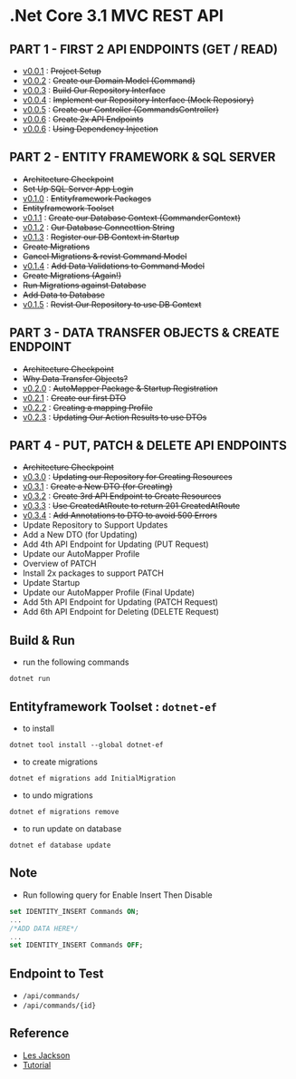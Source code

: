 # .Net Core 3.1 MVC REST API

## PART 1 - FIRST 2 API ENDPOINTS (GET / READ)
- [v0.0.1][v0.0.1] :  ~~Project Setup~~ 
- [v0.0.2][v0.0.2] :  ~~Create our Domain Model (Command)~~
- [v0.0.3][v0.0.3] :  ~~Build Our Repository Interface~~
- [v0.0.4][v0.0.4] :  ~~Implement our Repository Interface (Mock Reposiory)~~
- [v0.0.5][v0.0.5] :  ~~Create our Controller (CommandsController)~~
- [v0.0.6][v0.0.6] :  ~~Create 2x API Endpoints~~
- [v0.0.6][v0.0.6] :  ~~Using Dependency Injection~~

## PART 2 - ENTITY FRAMEWORK & SQL SERVER
- ~~Architecture Checkpoint~~
- ~~Set Up SQL Server App Login~~
- [v0.1.0][v0.1.0] :  ~~Entityframework Packages~~
- ~~Entityframework Toolset~~
- [v0.1.1][v0.1.1] :  ~~Create our Database Context (CommanderContext)~~
- [v0.1.2][v0.1.2] :  ~~Our Database Connecttion String~~
- [v0.1.3][v0.1.3] :  ~~Register our DB Context in Startup~~
- ~~Create Migrations~~
- ~~Cancel Migrations & revist Command Model~~
- [v0.1.4][v0.1.4] :  ~~Add Data Validations to Command Model~~
- ~~Create Migrations (Again!)~~
- ~~Run Migrations against Database~~
- ~~Add Data to Database~~
- [v0.1.5][v0.1.5] :  ~~Revist Our Repository to use DB Context~~

## PART 3 - DATA TRANSFER OBJECTS & CREATE ENDPOINT
- ~~Architecture Checkpoint~~
- ~~Why Data Transfer Objects?~~
- [v0.2.0][v0.2.0]  : ~~AutoMapper Package & Startup Registration~~
- [v0.2.1][v0.2.1] : ~~Create our first DTO~~
- [v0.2.2][v0.2.2] : ~~Creating a mapping Profile~~
- [v0.2.3][v0.2.3] : ~~Updating Our Action Results to use DTOs~~

## PART 4 - PUT, PATCH & DELETE API ENDPOINTS
- ~~Architecture Checkpoint~~
- [v0.3.0][v0.3.0] :   ~~Updating our Repository for Creating Resources~~
- [v0.3.1][v0.3.1] :  ~~Create a New DTO (for Creating)~~
- [v0.3.2][v0.3.2] :  ~~Create 3rd API Endpoint to Create Resources~~
- [v0.3.3][v0.3.3] :  ~~Use CreatedAtRoute to return 201 CreatedAtRoute~~
- [v0.3.4][v0.3.4] :  ~~Add Annotations to DTO to avoid 500 Errors~~
- Update Repository to Support Updates
- Add a New DTO (for Updating)
- Add 4th API Endpoint for Updating (PUT Request)
- Update our AutoMapper Profile
- Overview of PATCH
- Install 2x packages to support PATCH
- Update Startup
- Update our AutoMapper Profile (Final Update)
- Add 5th API Endpoint for Updating (PATCH Request)
- Add 6th API Endpoint for Deleting (DELETE Request)


## Build & Run
 - run the following commands

```shell
dotnet run
```

##  Entityframework Toolset : `dotnet-ef`
 - to install

 ```shell
 dotnet tool install --global dotnet-ef
 ```
  
  - to create migrations

 ```shell
 dotnet ef migrations add InitialMigration
 ```

  -  to undo migrations

```shell
dotnet ef migrations remove
```

  - to run update on database

```shell
dotnet ef database update
```

## Note
- Run following query for Enable Insert Then Disable

```sql
set IDENTITY_INSERT Commands ON;
...
/*ADD DATA HERE*/
...
set IDENTITY_INSERT Commands OFF;
```


## Endpoint to Test
 - `/api/commands/`
 - `/api/commands/{id}`


## Reference
 - [Les Jackson][les-jackson-youtube] 
 - [Tutorial][tutorial]


[les-jackson-youtube]: https://www.youtube.com/channel/UCIMRGVXufHT69s1uaHHYJIA
[tutorial]: https://www.youtube.com/watch?v=fmvcAzHpsk8

[v0.0.1]: http://ginno.synology.me:3000/EDUCATION/Commander/src/v0.0.1
[v0.0.2]: http://ginno.synology.me:3000/EDUCATION/Commander/src/v0.0.2
[v0.0.3]: http://ginno.synology.me:3000/EDUCATION/Commander/src/v0.0.3
[v0.0.4]: http://ginno.synology.me:3000/EDUCATION/Commander/src/v0.0.4
[v0.0.5]: http://ginno.synology.me:3000/EDUCATION/Commander/src/v0.0.5
[v0.0.6]: http://ginno.synology.me:3000/EDUCATION/Commander/src/v0.0.6
[v0.1.0]: http://ginno.synology.me:3000/EDUCATION/Commander/src/v0.1.0
[v0.1.1]: http://ginno.synology.me:3000/EDUCATION/Commander/src/v0.1.1
[v0.1.2]: http://ginno.synology.me:3000/EDUCATION/Commander/src/v0.1.2
[v0.1.3]: http://ginno.synology.me:3000/EDUCATION/Commander/src/v0.1.3
[v0.1.4]: http://ginno.synology.me:3000/EDUCATION/Commander/src/v0.1.4
[v0.1.5]: http://ginno.synology.me:3000/EDUCATION/Commander/src/v0.1.5
[v0.2.0]: http://ginno.synology.me:3000/EDUCATION/Commander/src/v0.2.0
[v0.2.1]: http://ginno.synology.me:3000/EDUCATION/Commander/src/v0.2.1
[v0.2.2]: http://ginno.synology.me:3000/EDUCATION/Commander/src/v0.2.2
[v0.2.3]: http://ginno.synology.me:3000/EDUCATION/Commander/src/v0.2.3
[v0.3.0]: http://ginno.synology.me:3000/EDUCATION/Commander/src/v0.3.0
[v0.3.1]: http://ginno.synology.me:3000/EDUCATION/Commander/src/v0.3.1
[v0.3.2]: http://ginno.synology.me:3000/EDUCATION/Commander/src/v0.3.2
[v0.3.3]: http://ginno.synology.me:3000/EDUCATION/Commander/src/v0.3.3
[v0.3.4]: http://ginno.synology.me:3000/EDUCATION/Commander/src/v0.3.4